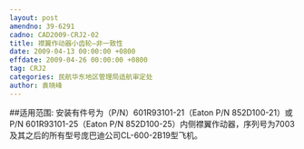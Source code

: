 ```yaml
---
layout: post
amendno: 39-6291
cadno: CAD2009-CRJ2-02
title: 襟翼作动器小齿轮—非一致性
date: 2009-04-13 00:00:00 +0800
effdate: 2009-04-26 00:00:00 +0800
tag: CRJ2
categories: 民航华东地区管理局适航审定处
author: 袁晓峰
---
```


##适用范围:
安装有件号为（P/N）601R93101-21（Eaton P/N 852D100-21）或P/N 601R93101-25（Eaton P/N 852D100-25）内侧襟翼作动器，序列号为7003及其之后的所有型号庞巴迪公司CL-600-2B19型飞机。

